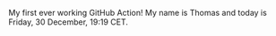 My first ever working GitHub Action!
My name is Thomas and today is Friday, 30 December, 19:19 CET. 
